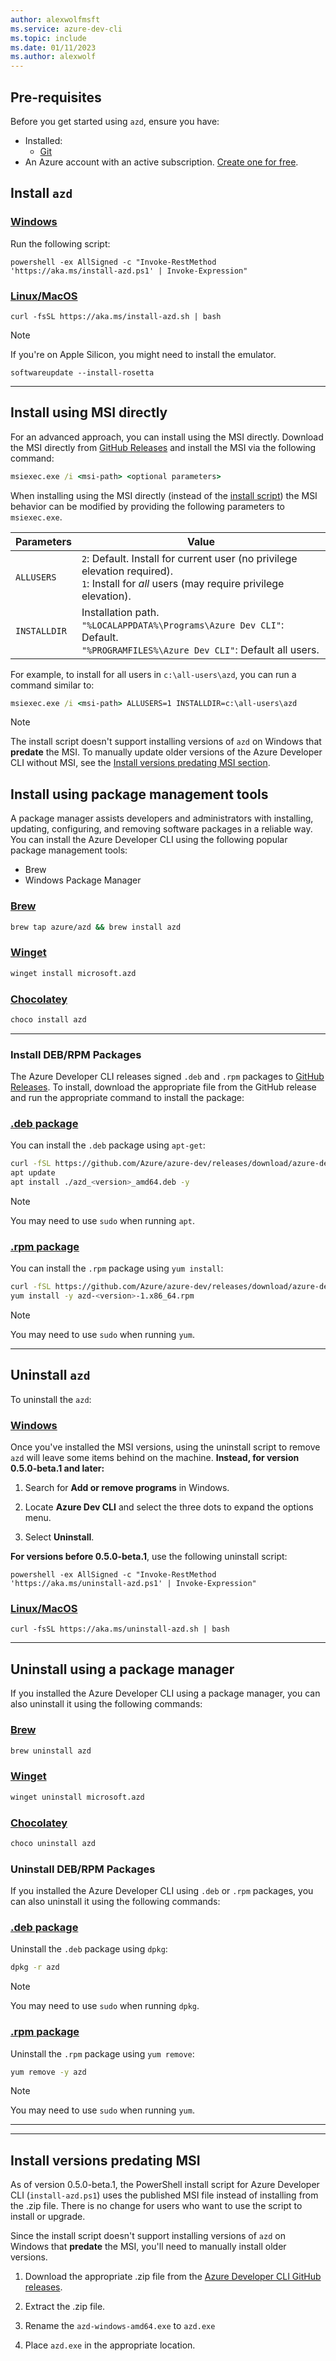 ```yaml
---
author: alexwolfmsft
ms.service: azure-dev-cli
ms.topic: include
ms.date: 01/11/2023
ms.author: alexwolf
---
```


## Pre-requisites

Before you get started using `azd`, ensure you have:

- Installed:
  - [Git](https://git-scm.com/)
- An Azure account with an active subscription. [Create one for free](https://azure.microsoft.com/free/?WT.mc_id=A261C142F).


## Install `azd`

### [Windows](#tab/windows)

Run the following script:

```azdeveloper
powershell -ex AllSigned -c "Invoke-RestMethod 'https://aka.ms/install-azd.ps1' | Invoke-Expression"
```

### [Linux/MacOS](#tab/linuxmac)

```azdeveloper
curl -fsSL https://aka.ms/install-azd.sh | bash 
```

> [!NOTE]
> If you're on Apple Silicon, you might need to install the emulator. 


```emulator
softwareupdate --install-rosetta
```

---

## Install using MSI directly

For an advanced approach, you can install using the MSI directly. Download the MSI directly from [GitHub Releases](https://github.com/Azure/azure-dev/releases) and install the MSI via the following command:

```cmd
msiexec.exe /i <msi-path> <optional parameters>
```

When installing using the MSI directly (instead of the [install script](#install-azd)) the MSI behavior can be modified by providing the following parameters to `msiexec.exe`.

| Parameters | Value |
| -------- | ----- |
| `ALLUSERS` | `2`: Default. Install for current user (no privilege elevation required). <br/> `1`: Install for _all_ users (may require privilege elevation). |
| `INSTALLDIR` | Installation path. <br/> `"%LOCALAPPDATA%\Programs\Azure Dev CLI"`: Default. <br/> `"%PROGRAMFILES%\Azure Dev CLI"`: Default all users. |

For example, to install for all users in `c:\all-users\azd`, you can run a command similar to:

```cmd
msiexec.exe /i <msi-path> ALLUSERS=1 INSTALLDIR=c:\all-users\azd
```

> [!NOTE]
> The install script doesn't support installing versions of `azd` on Windows that **predate** the MSI. To manually update older versions of the Azure Developer CLI without MSI, see the [Install versions predating MSI section](#install-versions-predating-msi). 

## Install using package management tools

A package manager assists developers and administrators with installing, updating, configuring, and removing software packages in a reliable way. You can install the Azure Developer CLI using the following popular package management tools:

* Brew
* Windows Package Manager

### [Brew](#tab/brew)

```bash
brew tap azure/azd && brew install azd
```

### [Winget](#tab/winget)

```bash
winget install microsoft.azd
```

### [Chocolatey](#tab/chocolatey)

```bash
choco install azd
```

---

### Install DEB/RPM Packages

The Azure Developer CLI releases signed `.deb` and `.rpm` packages to [GitHub Releases](https://github.com/Azure/azure-dev/releases). To install, download the appropriate file from the GitHub release and run the appropriate command to install the package:

### [.deb package](#tab/deb)

You can install the `.deb` package using `apt-get`:

```bash 
curl -fSL https://github.com/Azure/azure-dev/releases/download/azure-dev-cli_<version>/azd_<version>_amd64.deb -o azd_<version>_amd64.deb
apt update 
apt install ./azd_<version>_amd64.deb -y
```

> [!NOTE]
> You may need to use `sudo` when running `apt`.

### [.rpm package](#tab/rpm)

You can install the `.rpm` package using `yum install`:

```bash 
curl -fSL https://github.com/Azure/azure-dev/releases/download/azure-dev-cli_<version>/azd-<version>-1.x86_64.rpm -o azd-<version>-1.x86_64.rpm
yum install -y azd-<version>-1.x86_64.rpm 
```

> [!NOTE]
> You may need to use `sudo` when running `yum`.

---

## Uninstall `azd`

To uninstall the `azd`:

### [Windows](#tab/windows)

Once you've installed the MSI versions, using the uninstall script to remove `azd` will leave some items behind on the machine. **Instead, for version 0.5.0-beta.1 and later:** 

1. Search for **Add or remove programs** in Windows.

1. Locate **Azure Dev CLI** and select the three dots to expand the options menu.

1. Select **Uninstall**.

**For versions before 0.5.0-beta.1**, use the following uninstall script:

```azdeveloper
powershell -ex AllSigned -c "Invoke-RestMethod 'https://aka.ms/uninstall-azd.ps1' | Invoke-Expression"
```

### [Linux/MacOS](#tab/linuxmac)

```azdeveloper
curl -fsSL https://aka.ms/uninstall-azd.sh | bash 
```

---

## Uninstall using a package manager

If you installed the Azure Developer CLI using a package manager, you can also uninstall it using the following commands:

### [Brew](#tab/brew)

```bash
brew uninstall azd
```

### [Winget](#tab/winget)

```bash
winget uninstall microsoft.azd
```

### [Chocolatey](#tab/chocolatey)

```bash
choco uninstall azd
```

### Uninstall DEB/RPM Packages

If you installed the Azure Developer CLI using `.deb` or `.rpm` packages, you can also uninstall it using the following commands:

### [.deb package](#tab/deb)

Uninstall the `.deb` package using `dpkg`:

```bash 
dpkg -r azd
```

> [!NOTE]
> You may need to use `sudo` when running `dpkg`.

### [.rpm package](#tab/rpm)

Uninstall the `.rpm` package using `yum remove`:

```bash 
yum remove -y azd
```

> [!NOTE]
> You may need to use `sudo` when running `yum`.

---

---

## Install versions predating MSI

As of version 0.5.0-beta.1, the PowerShell install script for Azure Developer CLI (`install-azd.ps1`) uses the published MSI file instead of installing from the .zip file. There is no change for users who want to use the script to install or upgrade. 

Since the install script doesn't support installing versions of `azd` on Windows that **predate** the MSI, you'll need to manually install older versions. 

1. Download the appropriate .zip file from the [Azure Developer CLI GitHub releases](https://github.com/Azure/azure-dev/releases). 

1. Extract the .zip file.
1. Rename the `azd-windows-amd64.exe` to `azd.exe`
1. Place `azd.exe` in the appropriate location.
